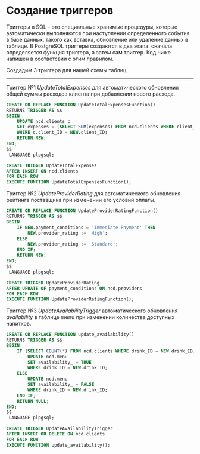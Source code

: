 # Создание триггеров

Триггеры в SQL - это специальные хранимые процедуры, которые автоматически выполняются при наступлении определенного события в базе данных, такого как вставка, обновление или удаление данных в таблице. В PostgreSQL триггеры создаются в два этапа: сначала определяется функция триггера, а затем сам триггер. Код ниже напишен в соответсвии с этим правилом.

Создадим 3 триггера для нашей схемы таблиц.

---

Триггер №1 _UpdateTotalExpenses_ для автоматического обновления общей суммы расходов клиента при добавлении нового расхода. 

```sql
CREATE OR REPLACE FUNCTION UpdateTotalExpensesFunction()
RETURNS TRIGGER AS $$
BEGIN
    UPDATE ncd.clients c
    SET expenses = (SELECT SUM(expenses) FROM ncd.clients WHERE client_ID = NEW.client_ID)
    WHERE c.client_ID = NEW.client_ID;
    RETURN NEW;
END;
$$
 LANGUAGE plpgsql;

CREATE TRIGGER UpdateTotalExpenses
AFTER INSERT ON ncd.clients
FOR EACH ROW
EXECUTE FUNCTION UpdateTotalExpensesFunction();

```

Триггер №2 _UpdateProviderRating_ для автоматического обновления рейтинга поставщика при изменении его условий оплаты.
```sql
CREATE OR REPLACE FUNCTION UpdateProviderRatingFunction()
RETURNS TRIGGER AS $$
BEGIN
    IF NEW.payment_conditions = 'Immediate Payment' THEN
        NEW.provider_rating := 'High';
    ELSE
        NEW.provider_rating := 'Standard';
    END IF;
    RETURN NEW;
END;
$$
 LANGUAGE plpgsql;

CREATE TRIGGER UpdateProviderRating
AFTER UPDATE OF payment_conditions ON ncd.providers
FOR EACH ROW
EXECUTE FUNCTION UpdateProviderRatingFunction();

```

Триггер №3 _UpdateAvailabilityTrigger_ автоматического обновления _availability_ в таблице menu при изменении количества доступных напитков.
```sql
CREATE OR REPLACE FUNCTION update_availability()
RETURNS TRIGGER AS $$
BEGIN
    IF (SELECT COUNT(*) FROM ncd.clients WHERE drink_ID = NEW.drink_ID) = 0 THEN
        UPDATE ncd.menu
        SET availability_ = TRUE
        WHERE drink_ID = NEW.drink_ID;
    ELSE
        UPDATE ncd.menu
        SET availability_ = FALSE
        WHERE drink_ID = NEW.drink_ID;
    END IF;
    RETURN NULL;
END;
$$
 LANGUAGE plpgsql;

CREATE TRIGGER UpdateAvailabilityTrigger
AFTER INSERT OR DELETE ON ncd.clients
FOR EACH ROW
EXECUTE FUNCTION update_availability();

```

